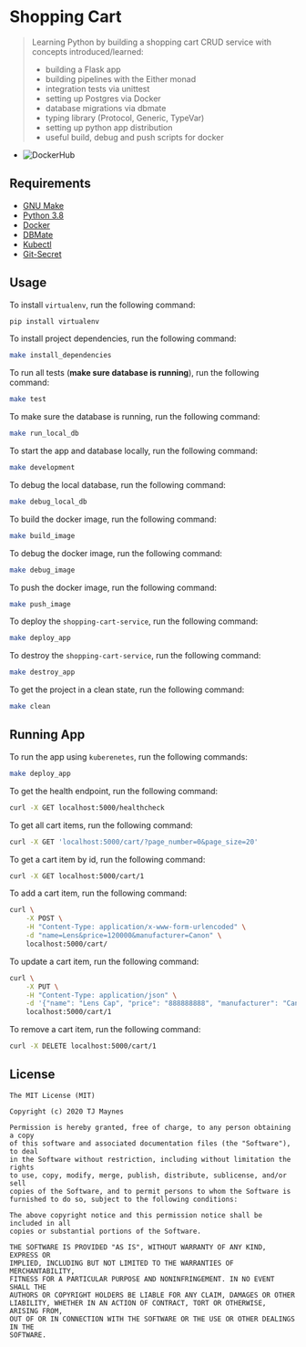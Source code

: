 # Shopping Cart

> Learning Python by building a shopping cart CRUD service with concepts introduced/learned:
> - building a Flask app
> - building pipelines with the Either monad
> - integration tests via unittest
> - setting up Postgres via Docker
> - database migrations via dbmate
> - typing library (Protocol, Generic, TypeVar)
> - setting up python app distribution
> - useful build, debug and push scripts for docker

- ![DockerHub](https://img.shields.io/docker/pulls/tjmaynes/python-shopping-cart-service.svg)

## Requirements

- [GNU Make](https://www.gnu.org/software/make)
- [Python 3.8](https://www.python.org/downloads/release/python-382/)
- [Docker](https://hub.docker.com/)
- [DBMate](https://github.com/amacneil/dbmate)
- [Kubectl](https://kubernetes.io/docs/tasks/tools/install-kubectl/)
- [Git-Secret](https://git-secret.io/)

## Usage
To install `virtualenv`, run the following command:
```bash
pip install virtualenv
```

To install project dependencies, run the following command:
```bash
make install_dependencies
```

To run all tests (**make sure database is running**), run the following command:
```bash
make test
```

To make sure the database is running, run the following command:
```bash
make run_local_db
```

To start the app and database locally, run the following command:
```bash
make development
```

To debug the local database, run the following command:
```bash
make debug_local_db
```

To build the docker image, run the following command:
```bash
make build_image
```

To debug the docker image, run the following command:
```bash
make debug_image
```

To push the docker image, run the following command:
```bash
make push_image
```

To deploy the `shopping-cart-service`, run the following command:
```bash
make deploy_app
```

To destroy the `shopping-cart-service`, run the following command:
```bash
make destroy_app
```

To get the project in a clean state, run the following command:
```bash
make clean
```

## Running App
To run the app using `kuberenetes`, run the following commands:
```bash
make deploy_app
```

To get the health endpoint, run the following command:
```bash
curl -X GET localhost:5000/healthcheck
```

To get all cart items, run the following command:
```bash
curl -X GET 'localhost:5000/cart/?page_number=0&page_size=20'
```

To get a cart item by id, run the following command:
```bash
curl -X GET localhost:5000/cart/1
```

To add a cart item, run the following command:
```bash
curl \
    -X POST \
    -H "Content-Type: application/x-www-form-urlencoded" \
    -d "name=Lens&price=120000&manufacturer=Canon" \
    localhost:5000/cart/
```

To update a cart item, run the following command:
```bash
curl \
    -X PUT \
    -H "Content-Type: application/json" \
    -d '{"name": "Lens Cap", "price": "888888888", "manufacturer": "Canon"}' \
    localhost:5000/cart/1
```

To remove a cart item, run the following command:
```bash
curl -X DELETE localhost:5000/cart/1
```

## License

```
The MIT License (MIT)

Copyright (c) 2020 TJ Maynes

Permission is hereby granted, free of charge, to any person obtaining a copy
of this software and associated documentation files (the "Software"), to deal
in the Software without restriction, including without limitation the rights
to use, copy, modify, merge, publish, distribute, sublicense, and/or sell
copies of the Software, and to permit persons to whom the Software is
furnished to do so, subject to the following conditions:

The above copyright notice and this permission notice shall be included in all
copies or substantial portions of the Software.

THE SOFTWARE IS PROVIDED "AS IS", WITHOUT WARRANTY OF ANY KIND, EXPRESS OR
IMPLIED, INCLUDING BUT NOT LIMITED TO THE WARRANTIES OF MERCHANTABILITY,
FITNESS FOR A PARTICULAR PURPOSE AND NONINFRINGEMENT. IN NO EVENT SHALL THE
AUTHORS OR COPYRIGHT HOLDERS BE LIABLE FOR ANY CLAIM, DAMAGES OR OTHER
LIABILITY, WHETHER IN AN ACTION OF CONTRACT, TORT OR OTHERWISE, ARISING FROM,
OUT OF OR IN CONNECTION WITH THE SOFTWARE OR THE USE OR OTHER DEALINGS IN THE
SOFTWARE.
```
